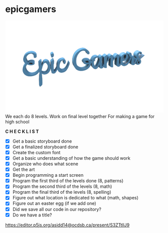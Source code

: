 # epicgamers
![epicc](https://github.com/VEESCREAMS/epicgamers/blob/master/epiclogo_gamer.png)
We each do 8 levels. Work on final level together
For making a game for high school

**C H E C K L I S T**
- [x] Get a basic storyboard done
- [x] Get a finalized storyboard done
- [x] Create the custom font
- [x] Get a basic understanding of how the game should work
- [x] Organize who does what scene
- [x] Get the art
- [x] Begin programming a start screen
- [x] Program the first third of the levels done (8, patterns)
- [x] Program the second third of the levels (8, math)
- [x] Program the final third of the levels (8, spelling)
- [x] Figure out what location is dedicated to what (math, shapes)
- [x] Figure out an easter egg (if we add one)
- [x] Did we save all our code in our repository?
- [x] Do we have a title?

https://editor.p5js.org/asidd14@ocdsb.ca/present/S3ZTtllJ9

